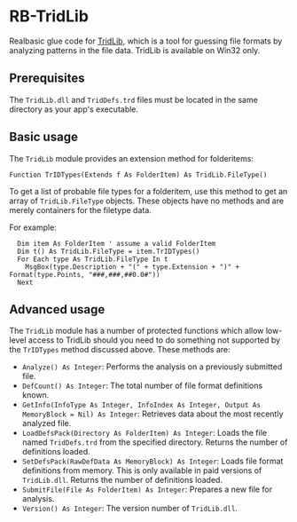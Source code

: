 # RB-TridLib
Realbasic glue code for [TridLib](http://mark0.net/code-tridlib-e.html), which is a tool for guessing file formats by analyzing patterns in the file data. TridLib is available on Win32 only.
  
## Prerequisites
The `TridLib.dll` and `TridDefs.trd` files must be located in the same directory as your app's executable.
  
## Basic usage
The `TridLib` module provides an extension method for folderitems:

```realbasic
Function TrIDTypes(Extends f As FolderItem) As TridLib.FileType()
```

To get a list of probable file types for a folderitem, use this method to get an array of `TridLib.FileType` objects.
These objects have no methods and are merely containers for the filetype data. 

For example:
```realbasic
  Dim item As FolderItem ' assume a valid FolderItem
  Dim t() As TridLib.FileType = item.TrIDTypes()
  For Each type As TridLib.FileType In t
    MsgBox(type.Description + "(" + type.Extension + ")" + Format(type.Points, "###,###,##0.0#"))
  Next
  ```

## Advanced usage
The `TridLib` module has a number of protected functions which allow low-level access to TridLib should you need to do something not supported by the `TrIDTypes` method discussed above. These methods are:

* `Analyze() As Integer`: Performs the analysis on a previously submitted file.
* `DefCount() As Integer`: The total number of file format definitions known.
* `GetInfo(InfoType As Integer, InfoIndex As Integer, Output As MemoryBlock = Nil) As Integer`: Retrieves data about the most recently analyzed file.
* `LoadDefsPack(Directory As FolderItem) As Integer`: Loads the file named `TridDefs.trd` from the specified directory. Returns the number of definitions loaded.
* `SetDefsPack(RawDefData As MemoryBlock) As Integer`: Loads file format definitions from memory. This is only available in paid versions of `TridLib.dll`. Returns the number of definitions loaded.
* `SubmitFile(File As FolderItem) As Integer`: Prepares a new file for analysis. 
* `Version() As Integer`: The version number of `TridLib.dll`.
